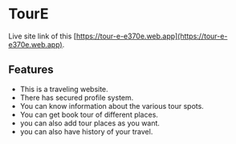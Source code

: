 # TourE

Live site link of this [https://tour-e-e370e.web.app](https://tour-e-e370e.web.app).

## Features
- This is a traveling website.
- There has  secured profile system.
- You can know information about the various tour spots.
- You can get book tour of different places.
- you can also add tour places as you want.
- you can also have history of your travel.